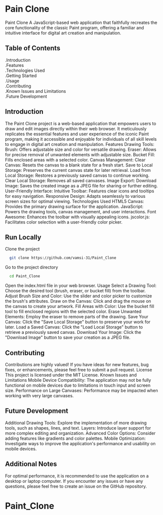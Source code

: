 
# Pain Clone

Paint Clone
A JavaScript-based web application that faithfully recreates the core functionality of the classic Paint program, offering a familiar and intuitive interface for digital art creation and manipulation.

## Table of Contents
\.Introduction  
\.Features  
\.Technologies Used  
\.Getting Started  
\.Usage  
\.Contributing  
.Known Issues and Limitations  
.Future Development

## Introduction

The Paint Clone project is a web-based application that empowers users to draw and edit images directly within their web browser. It meticulously replicates the essential features and user experience of the iconic Paint program, making it accessible and enjoyable for individuals of all skill levels to engage in digital art creation and manipulation.
Features
Drawing Tools:
Brush: Offers adjustable size and color for versatile drawing.
Eraser: Allows for precise removal of unwanted elements with adjustable size.
Bucket Fill: Fills enclosed areas with a selected color.
Canvas Management:
Clear Canvas: Resets the canvas to a blank state for a fresh start.
Save to Local Storage: Preserves the current canvas state for later retrieval.
Load from Local Storage: Restores a previously saved canvas to continue working.
Clear Local Storage: Removes all saved canvases.
Image Export:
Download Image: Saves the created image as a JPEG file for sharing or further editing.
User-Friendly Interface:
Intuitive Toolbar: Features clear icons and tooltips for easy navigation.
Responsive Design: Adapts seamlessly to various screen sizes for optimal viewing.
Technologies Used
HTML5 Canvas: Provides the primary drawing surface for the application.
JavaScript: Powers the drawing tools, canvas management, and user interactions.
Font Awesome: Enhances the toolbar with visually appealing icons.
jscolor.js: Facilitates color selection with a user-friendly color picker.
## Run Locally

Clone the project

```bash
  git clone https://github.com/vamsi-31/Paint_Clone
```

Go to the project directory

```bash
  cd Paint_Clone
```


Open the index.html file in your web browser.
Usage
Select a Drawing Tool: Choose the desired tool (brush, eraser, or bucket fill) from the toolbar.
Adjust Brush Size and Color: Use the slider and color picker to customize the brush's attributes.
Draw on the Canvas: Click and drag the mouse on the canvas to create your artwork.
Fill Areas with Color: Use the bucket fill tool to fill enclosed regions with the selected color.
Erase Unwanted Elements: Employ the eraser to remove parts of the drawing.
Save Your Canvas: Click the "Save Local Storage" button to preserve your work for later.
Load a Saved Canvas: Click the "Load Local Storage" button to retrieve a previously saved canvas.
Download Your Image: Click the "Download Image" button to save your creation as a JPEG file.
## Contributing

Contributions are highly valued! If you have ideas for new features, bug fixes, or enhancements, please feel free to submit a pull request.
License
This project is licensed under the MIT License.
Known Issues and Limitations
Mobile Device Compatibility: The application may not be fully functional on mobile devices due to limitations in touch input and screen size.
Performance on Large Canvases: Performance may be impacted when working with very large canvases.


## Future Development
Additional Drawing Tools: Explore the implementation of more drawing tools, such as shapes, lines, and text.
Layers: Introduce layer support for more complex editing and organization.
Advanced Color Options: Consider adding features like gradients and color palettes.
Mobile Optimization: Investigate ways to improve the application's performance and usability on mobile devices.
## Additional Notes
For optimal performance, it is recommended to use the application on a desktop or laptop computer.
If you encounter any issues or have any questions, please feel free to create an issue on the GitHub repository.
# Paint_Clone
